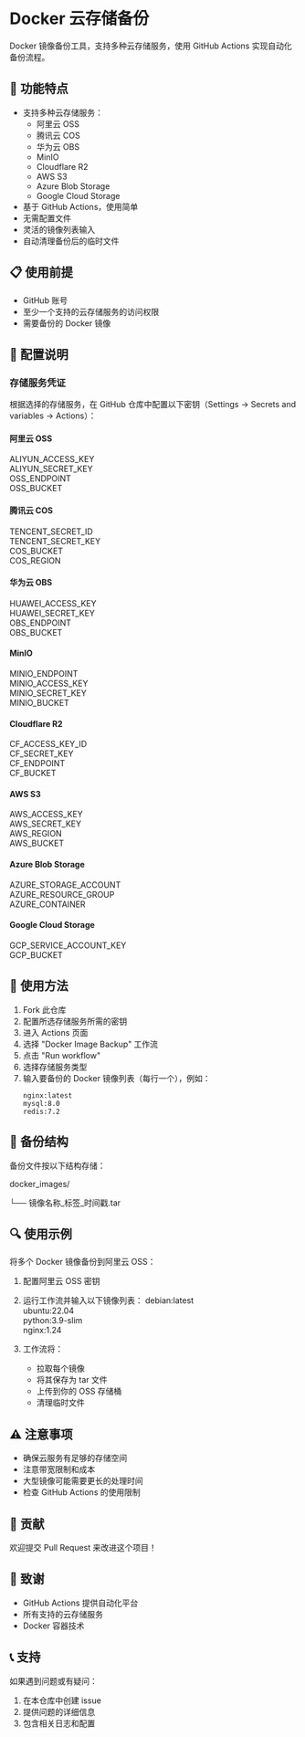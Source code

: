 # Docker 云存储备份

Docker 镜像备份工具，支持多种云存储服务，使用 GitHub Actions 实现自动化备份流程。

## 🚀 功能特点

- 支持多种云存储服务：
  - 阿里云 OSS
  - 腾讯云 COS
  - 华为云 OBS
  - MinIO
  - Cloudflare R2
  - AWS S3
  - Azure Blob Storage
  - Google Cloud Storage
- 基于 GitHub Actions，使用简单
- 无需配置文件
- 灵活的镜像列表输入
- 自动清理备份后的临时文件

## 📋 使用前提

- GitHub 账号
- 至少一个支持的云存储服务的访问权限
- 需要备份的 Docker 镜像

## 🔑 配置说明

### 存储服务凭证

根据选择的存储服务，在 GitHub 仓库中配置以下密钥（Settings -> Secrets and variables -> Actions）：

#### 阿里云 OSS
ALIYUN_ACCESS_KEY<br>
ALIYUN_SECRET_KEY<br>
OSS_ENDPOINT<br>
OSS_BUCKET<br>

#### 腾讯云 COS
TENCENT_SECRET_ID<br>
TENCENT_SECRET_KEY<br>
COS_BUCKET<br>
COS_REGION<br>

#### 华为云 OBS
HUAWEI_ACCESS_KEY<br>
HUAWEI_SECRET_KEY<br>
OBS_ENDPOINT<br>
OBS_BUCKET<br>

#### MinIO
MINIO_ENDPOINT<br>
MINIO_ACCESS_KEY<br>
MINIO_SECRET_KEY<br>
MINIO_BUCKET<br>

#### Cloudflare R2
CF_ACCESS_KEY_ID<br>
CF_SECRET_KEY<br>
CF_ENDPOINT<br>
CF_BUCKET<br>

#### AWS S3
AWS_ACCESS_KEY<br>
AWS_SECRET_KEY<br>
AWS_REGION<br>
AWS_BUCKET<br>

#### Azure Blob Storage
AZURE_STORAGE_ACCOUNT<br>
AZURE_RESOURCE_GROUP<br>
AZURE_CONTAINER<br>

#### Google Cloud Storage
GCP_SERVICE_ACCOUNT_KEY<br>
GCP_BUCKET<br>


## 📝 使用方法

1. Fork 此仓库
2. 配置所选存储服务所需的密钥
3. 进入 Actions 页面
4. 选择 "Docker Image Backup" 工作流
5. 点击 "Run workflow"
6. 选择存储服务类型
7. 输入要备份的 Docker 镜像列表（每行一个），例如：
   ```
   nginx:latest
   mysql:8.0
   redis:7.2
   ```


## 📁 备份结构

备份文件按以下结构存储：

docker_images/

└── 镜像名称_标签_时间戳.tar

## 🔍 使用示例

将多个 Docker 镜像备份到阿里云 OSS：

1. 配置阿里云 OSS 密钥
2. 运行工作流并输入以下镜像列表：
debian:latest<br>
ubuntu:22.04<br>
python:3.9-slim<br>
nginx:1.24<br>


3. 工作流将：
   - 拉取每个镜像
   - 将其保存为 tar 文件
   - 上传到你的 OSS 存储桶
   - 清理临时文件

## ⚠️ 注意事项

- 确保云服务有足够的存储空间
- 注意带宽限制和成本
- 大型镜像可能需要更长的处理时间
- 检查 GitHub Actions 的使用限制

## 🤝 贡献

欢迎提交 Pull Request 来改进这个项目！



## 🙏 致谢

- GitHub Actions 提供自动化平台
- 所有支持的云存储服务
- Docker 容器技术

## 📞 支持

如果遇到问题或有疑问：
1. 在本仓库中创建 issue
2. 提供问题的详细信息
3. 包含相关日志和配置

